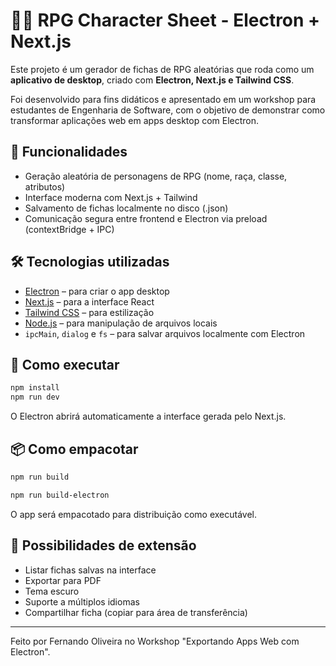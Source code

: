 # 🧙‍♂️ RPG Character Sheet - Electron + Next.js

Este projeto é um gerador de fichas de RPG aleatórias que roda como um **aplicativo de desktop**, criado com **Electron, Next.js e Tailwind CSS**.

Foi desenvolvido para fins didáticos e apresentado em um workshop para estudantes de Engenharia de Software, com o objetivo de demonstrar como transformar aplicações web em apps desktop com Electron.

## 🎯 Funcionalidades

- Geração aleatória de personagens de RPG (nome, raça, classe, atributos)
- Interface moderna com Next.js + Tailwind
- Salvamento de fichas localmente no disco (.json)
- Comunicação segura entre frontend e Electron via preload (contextBridge + IPC)

## 🛠️ Tecnologias utilizadas

- [Electron](https://www.electronjs.org/) – para criar o app desktop
- [Next.js](https://nextjs.org/) – para a interface React
- [Tailwind CSS](https://tailwindcss.com/) – para estilização
- [Node.js](https://nodejs.org/) – para manipulação de arquivos locais
- `ipcMain`, `dialog` e `fs` – para salvar arquivos localmente com Electron

## 🚀 Como executar

```bash
npm install
npm run dev
```

O Electron abrirá automaticamente a interface gerada pelo Next.js.

## 📦 Como empacotar

```bash
npm run build
```

```bash
npm run build-electron
```

O app será empacotado para distribuição como executável.

## 🧩 Possibilidades de extensão

- Listar fichas salvas na interface
- Exportar para PDF
- Tema escuro
- Suporte a múltiplos idiomas
- Compartilhar ficha (copiar para área de transferência)

---

Feito por Fernando Oliveira no Workshop "Exportando Apps Web com Electron".
